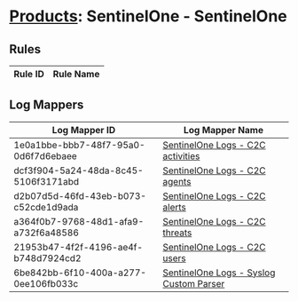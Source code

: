 # [Products](README.md): SentinelOne - SentinelOne

## Rules

|Rule ID|Rule Name|
|----|----|


## Log Mappers

|Log Mapper ID|Log Mapper Name|
|----|----|
|1e0a1bbe-bbb7-48f7-95a0-0d6f7d6ebaee|[SentinelOne Logs - C2C activities](../mappings/1e0a1bbe-bbb7-48f7-95a0-0d6f7d6ebaee.md)|
|dcf3f904-5a24-48da-8c45-5106f3171abd|[SentinelOne Logs - C2C agents](../mappings/dcf3f904-5a24-48da-8c45-5106f3171abd.md)|
|d2b07d5d-46fd-43eb-b073-c52cde1d9ada|[SentinelOne Logs - C2C alerts](../mappings/d2b07d5d-46fd-43eb-b073-c52cde1d9ada.md)|
|a364f0b7-9768-48d1-afa9-a732f6a48586|[SentinelOne Logs - C2C threats](../mappings/a364f0b7-9768-48d1-afa9-a732f6a48586.md)|
|21953b47-4f2f-4196-ae4f-b748d7924cd2|[SentinelOne Logs - C2C users](../mappings/21953b47-4f2f-4196-ae4f-b748d7924cd2.md)|
|6be842bb-6f10-400a-a277-0ee106fb033c|[SentinelOne Logs - Syslog Custom Parser](../mappings/6be842bb-6f10-400a-a277-0ee106fb033c.md)|


